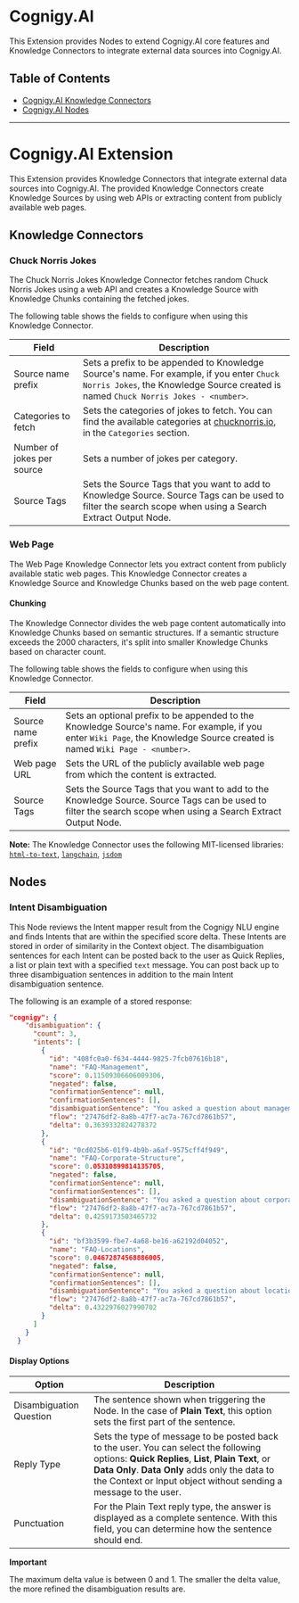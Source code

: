 
# Cognigy.AI

This Extension provides Nodes to extend Cognigy.AI core features and Knowledge Connectors to integrate external data sources into Cognigy.AI.

## Table of Contents
- [Cognigy.AI Knowledge Connectors](#knowledge-connectors)
- [Cognigy.AI Nodes](#nodes)

---

# Cognigy.AI Extension

This Extension provides Knowledge Connectors that integrate external data sources into Cognigy.AI. The provided Knowledge Connectors create Knowledge Sources by using web APIs or extracting content from publicly available web pages.

## Knowledge Connectors

### Chuck Norris Jokes

The Chuck Norris Jokes Knowledge Connector fetches random Chuck Norris Jokes using a web API and creates a Knowledge Source with Knowledge Chunks containing the fetched jokes.

The following table shows the fields to configure when using this Knowledge Connector.

| Field                      | Description                                                                                                                                                                     |
|----------------------------|---------------------------------------------------------------------------------------------------------------------------------------------------------------------------------|
| Source name prefix         | Sets a prefix to be appended to Knowledge Source's name. For example, if you enter `Chuck Norris Jokes`, the Knowledge Source created is named `Chuck Norris Jokes - <number>`. |
| Categories to fetch        | Sets the categories of jokes to fetch. You can find the available categories at [chucknorris.io](https://api.chucknorris.io/), in the `Categories` section.                     |
| Number of jokes per source | Sets a number of jokes per category.                                                                                                                                            |
| Source Tags                | Sets the Source Tags that you want to add to Knowledge Source. Source Tags can be used to filter the search scope when using a Search Extract Output Node.                      |

### Web Page

The Web Page Knowledge Connector lets you extract content from publicly available static web pages. This Knowledge Connector creates a Knowledge Source and Knowledge Chunks based on the web page content.

#### Chunking

The Knowledge Connector divides the web page content automatically into Knowledge Chunks based on semantic structures. If a semantic structure exceeds the 2000 characters, it's split into smaller Knowledge Chunks based on character count.

The following table shows the fields to configure when using this Knowledge Connector.

| Field              | Description                                                                                                                                                             |
|--------------------|-------------------------------------------------------------------------------------------------------------------------------------------------------------------------|
| Source name prefix | Sets an optional prefix to be appended to the Knowledge Source's name. For example, if you enter `Wiki Page`, the Knowledge Source created is named `Wiki Page - <number>`. |
| Web page URL       | Sets the URL of the publicly available web page from which the content is extracted.                                                                                    |
| Source Tags        | Sets the Source Tags that you want to add to the  Knowledge Source. Source Tags can be used to filter the search scope when using a Search Extract Output Node.         |

**Note:** The Knowledge Connector uses the following MIT-licensed libraries: [`html-to-text`](https://www.npmjs.com/package/html-to-text), [`langchain`](https://www.npmjs.com/package/langchain), [`jsdom`](https://www.npmjs.com/package/jsdom)

## Nodes

### Intent Disambiguation

This Node reviews the Intent mapper result from the Cognigy NLU engine and finds Intents that are within the specified score delta. These Intents are stored in order of similarity in the Context object. The disambiguation sentences for each Intent can be posted back to the user as Quick Replies, a list or plain text with a specified `text` message. You can post back up to three disambiguation sentences in addition to the main Intent disambiguation sentence.

The following is an example of a stored response:

```json
"cognigy": {
    "disambiguation": {
      "count": 3,
      "intents": [
        {
          "id": "408fc0a0-f634-4444-9825-7fcb07616b18",
          "name": "FAQ-Management",
          "score": 0.11509306606009306,
          "negated": false,
          "confirmationSentence": null,
          "confirmationSentences": [],
          "disambiguationSentence": "You asked a question about management",
          "flow": "27476df2-8a8b-47f7-ac7a-767cd7861b57",
          "delta": 0.3639332824278372
        },
        {
          "id": "0cd025b6-01f9-4b9b-a6af-9575cff4f949",
          "name": "FAQ-Corporate-Structure",
          "score": 0.05310899814135705,
          "negated": false,
          "confirmationSentence": null,
          "confirmationSentences": [],
          "disambiguationSentence": "You asked a question about corporate structure",
          "flow": "27476df2-8a8b-47f7-ac7a-767cd7861b57",
          "delta": 0.4259173503465732
        },
        {
          "id": "bf3b3599-fbe7-4a68-be16-a62192d04052",
          "name": "FAQ-Locations",
          "score": 0.04672874568886005,
          "negated": false,
          "confirmationSentence": null,
          "confirmationSentences": [],
          "disambiguationSentence": "You asked a question about locations",
          "flow": "27476df2-8a8b-47f7-ac7a-767cd7861b57",
          "delta": 0.4322976027990702
        }
      ]
    }
  }
```

#### Display Options

| Option                   | Description                                                                                                                                                                                                                                                                                                                           |
|--------------------------|---------------------------------------------------------------------------------------------------------------------------------------------------------------------------------------------------------------------------------------------------------------------------------------------------------------------------------------|
| Disambiguation Question | The sentence shown when triggering the Node. In the case of **Plain Text**, this option sets the first part of the sentence.                                                                                                                                                                                                        |
| Reply Type              | Sets the type of message to be posted back to the user. You can select the following options: **Quick Replies**, **List**, **Plain Text**, or **Data Only**. **Data Only** adds only the data to the Context or Input object without sending a message to the user.                                                                              |
| Punctuation             | For the Plain Text reply type, the answer is displayed as a complete sentence. With this field, you can determine how the sentence should end.                                                                                                                                                                                       |

**Important**

The maximum delta value is between 0 and 1. The smaller the delta value, the more refined the disambiguation results are.
